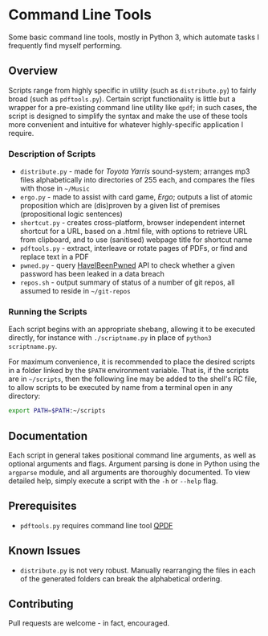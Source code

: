 # Command Line Tools

Some basic command line tools, mostly in Python 3, which automate tasks I frequently find myself
performing.

## Overview

Scripts range from highly specific in utility (such as `distribute.py`) to fairly broad (such as
`pdftools.py`). Certain script functionality is little but a wrapper for a pre-existing command line
utility like `qpdf`; in such cases, the script is designed to simplify the syntax and make the use
of these tools more convenient and intuitive for whatever highly-specific application I require.

### Description of Scripts

* `distribute.py` - made for *Toyota Yarris* sound-system; arranges mp3 files alphabetically into
  directories of 255 each, and compares the files with those in `~/Music`
* `ergo.py` - made to assist with card game, *Ergo*; outputs a list of atomic proposition which are
  (dis)proven by a given list of premises (propositional logic sentences)
* `shortcut.py` - creates cross-platform, browser independent internet shortcut for a URL, based on
  a .html file, with options to retrieve URL from clipboard, and to use (sanitised) webpage title
  for shortcut name
* `pdftools.py` - extract, interleave or rotate pages of PDFs, or find and replace text in a PDF
* `pwned.py` - query
  [HaveIBeenPwned](https://haveibeenpwned.com/API/v2#SearchingPwnedPasswordsByRange) API to check
  whether a given password has been leaked in a data breach
* `repos.sh` - output summary of status of a number of git repos, all assumed to reside in
  `~/git-repos`

### Running the Scripts

Each script begins with an appropriate shebang, allowing it to be executed directly, for instance
with `./scriptname.py` in place of `python3 scriptname.py`.

For maximum convenience, it is recommended to place the desired scripts in a folder linked by the
`$PATH` environment variable. That is, if the scripts are in `~/scripts`, then the following line
may be added to the shell's RC file, to allow scripts to be executed by name from a terminal open 
in any directory:
```bash
export PATH=$PATH:~/scripts
```

## Documentation

Each script in general takes positional command line arguments, as well as optional arguments and
flags. Argument parsing is done in Python using the `argparse` module, and all arguments are
thoroughly documented. To view detailed help, simply execute a script with the `-h` or `--help`
flag.

## Prerequisites

* `pdftools.py` requires command line tool [QPDF](http://qpdf.sourceforge.net/)

## Known Issues

* `distribute.py` is not very robust. Manually rearranging the files in each of the
  generated folders can break the alphabetical ordering.

## Contributing

Pull requests are welcome - in fact, encouraged.

